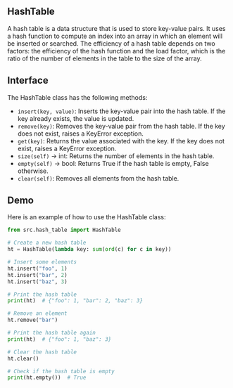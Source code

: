 ## HashTable

A hash table is a data structure that is used to store key-value pairs. It uses a hash function to compute an index into an array in which an element will be inserted or searched. The efficiency of a hash table depends on two factors: the efficiency of the hash function and the load factor, which is the ratio of the number of elements in the table to the size of the array.

## Interface

The HashTable class has the following methods:

* `insert(key, value)`: Inserts the key-value pair into the hash table. If the key already exists, the value is updated.
* `remove(key)`: Removes the key-value pair from the hash table. If the key does not exist, raises a KeyError exception.
* `get(key)`: Returns the value associated with the key. If the key does not exist, raises a KeyError exception.
* `size(self)` -> int: Returns the number of elements in the hash table.
* `empty(self)` -> bool: Returns True if the hash table is empty, False otherwise.
* `clear(self)`: Removes all elements from the hash table.

## Demo

Here is an example of how to use the HashTable class:

```python
from src.hash_table import HashTable

# Create a new hash table
ht = HashTable(lambda key: sum(ord(c) for c in key))

# Insert some elements
ht.insert("foo", 1)
ht.insert("bar", 2)
ht.insert("baz", 3)

# Print the hash table
print(ht)  # {"foo": 1, "bar": 2, "baz": 3}

# Remove an element
ht.remove("bar")

# Print the hash table again
print(ht)  # {"foo": 1, "baz": 3}

# Clear the hash table
ht.clear()

# Check if the hash table is empty
print(ht.empty())  # True
```
